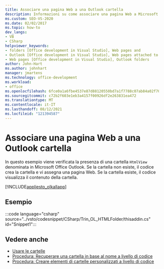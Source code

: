 ```yaml
---
title: Associare una pagina Web a una Outlook cartella
description: Informazioni su come associare una pagina Web a Microsoft Office Outlook cartella. In questo esempio viene verificata la presenza di una cartella denominata HtmlView in Outlook.
ms.custom: SEO-VS-2020
ms.date: 02/02/2017
ms.topic: how-to
dev_langs:
- VB
- CSharp
helpviewer_keywords:
- folders [Office development in Visual Studio], Web pages and
- Outlook [Office development in Visual Studio], Web pages attached to folders
- Web pages [Office development in Visual Studio], Outlook folders
author: John-Hart
ms.author: johnhart
manager: jmartens
ms.technology: office-development
ms.workload:
- office
ms.openlocfilehash: 6fce0a1a6fbe4537e87d88120550bd7a1f7788c07ab84a02f70cb9514c3fac7e
ms.sourcegitcommit: c72b2f603e1eb3a4157f00926df2e263831ea472
ms.translationtype: MT
ms.contentlocale: it-IT
ms.lasthandoff: 08/12/2021
ms.locfileid: "121394587"
---
```

# <a name="associate-a-web-page-with-an-outlook-folder"></a>Associare una pagina Web a una Outlook cartella

  In questo esempio viene verificata la presenza di una cartella `HtmlView` denominata in Microsoft Office Outlook. Se la cartella non esiste, il codice crea la cartella e vi assegna una pagina Web. Se la cartella esiste, il codice visualizza il contenuto della cartella.

 [!INCLUDE[appliesto_olkallapp](../vsto/includes/appliesto-olkallapp-md.md)]

## <a name="example"></a>Esempio
 :::code language="csharp" source="../vsto/codesnippet/CSharp/Trin_OL_HTMLFolder/thisaddin.cs" id="Snippet1":::

## <a name="see-also"></a>Vedere anche
- [Usare le cartelle](../vsto/working-with-folders.md)
- [Procedura: Recuperare una cartella in base al nome a livello di codice](../vsto/how-to-programmatically-retrieve-a-folder-by-name.md)
- [Procedura: Creare elementi di cartelle personalizzati a livello di codice](../vsto/how-to-programmatically-create-custom-folder-items.md)
